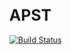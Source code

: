 # APST

[![Build Status](https://travis-ci.org/aodpi/APST.svg?branch=master)](https://travis-ci.org/aodpi/APST)
